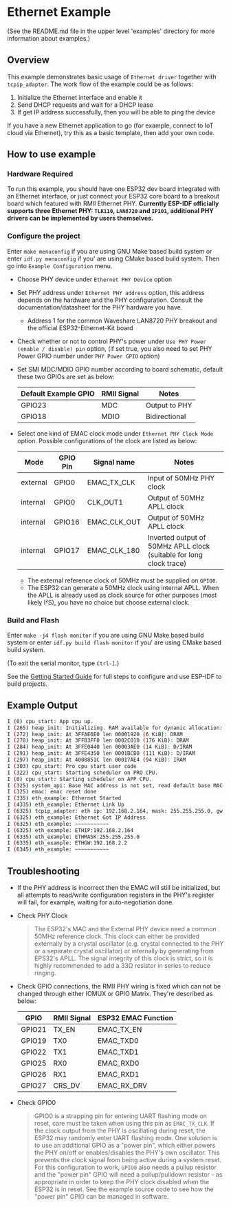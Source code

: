 # Ethernet Example
(See the README.md file in the upper level 'examples' directory for more information about examples.)

## Overview

This example demonstrates basic usage of `Ethernet driver` together with `tcpip_adapter`. The work flow of the example could be as follows:

1. Initialize the Ethernet interface and enable it
2. Send DHCP requests and wait for a DHCP lease
3. If get IP address successfully, then you will be able to ping the device

If you have a new Ethernet application to go (for example, connect to IoT cloud via Ethernet), try this as a basic template, then add your own code.

## How to use example

### Hardware Required

To run this example, you should have one ESP32 dev board integrated with an Ethernet interface, or just connect your ESP32 core board to a breakout board which featured with RMII Ethernet PHY. **Currently ESP-IDF officially supports three Ethernet PHY: `TLK110`, `LAN8720` and `IP101`, additional PHY drivers can be implemented by users themselves.**

### Configure the project

Enter `make menuconfig` if you are using GNU Make based build system or enter `idf.py menuconfig` if you' are using CMake based build system. Then go into `Example Configuration` menu.

* Choose PHY device under `Ethernet PHY Device` option

* Set PHY address under `Ethernet PHY address` option, this address depends on the hardware and the PHY configuration. Consult the documentation/datasheet for the PHY hardware you have.
  * Address 1 for the common Waveshare LAN8720 PHY breakout and the official ESP32-Ethernet-Kit board

* Check whether or not to control PHY's power under `Use PHY Power (enable / disable) pin` option, (if set true, you also need to set PHY Power GPIO number under `PHY Power GPIO` option)

* Set SMI MDC/MDIO GPIO number according to board schematic, default these two GPIOs are set as below:

  | Default Example GPIO | RMII Signal | Notes         |
  | -------------------- | ----------- | ------------- |
  | GPIO23               | MDC         | Output to PHY |
  | GPIO18               | MDIO        | Bidirectional |

* Select one kind of EMAC clock mode under `Ethernet PHY Clock Mode` option. Possible configurations of the clock are listed as below:

  | Mode     | GPIO Pin | Signal name  | Notes                                                        |
  | -------- | -------- | ------------ | ------------------------------------------------------------ |
  | external | GPIO0    | EMAC_TX_CLK  | Input of 50MHz PHY clock                                     |
  | internal | GPIO0    | CLK_OUT1     | Output of 50MHz APLL clock                                   |
  | internal | GPIO16   | EMAC_CLK_OUT | Output of 50MHz APLL clock                                   |
  | internal | GPIO17   | EMAC_CLK_180 | Inverted output of 50MHz APLL clock (suitable for long clock trace) |

  * The external reference clock of 50MHz must be supplied on `GPIO0`.
  * The ESP32 can generate a 50MHz clock using internal APLL. When the APLL is already used as clock source for other purposes (most likely I²S), you have no choice but choose external clock.

### Build and Flash

Enter `make -j4 flash monitor` if you are using GNU Make based build system or enter `idf.py build flash monitor` if you' are using CMake based build system.

(To exit the serial monitor, type ``Ctrl-]``.)

See the [Getting Started Guide](https://docs.espressif.com/projects/esp-idf/en/latest/get-started/index.html) for full steps to configure and use ESP-IDF to build projects.

## Example Output

```bash
I (0) cpu_start: App cpu up.
I (265) heap_init: Initializing. RAM available for dynamic allocation:
I (272) heap_init: At 3FFAE6E0 len 00001920 (6 KiB): DRAM
I (278) heap_init: At 3FFB3FF0 len 0002C010 (176 KiB): DRAM
I (284) heap_init: At 3FFE0440 len 00003AE0 (14 KiB): D/IRAM
I (291) heap_init: At 3FFE4350 len 0001BCB0 (111 KiB): D/IRAM
I (297) heap_init: At 4008851C len 00017AE4 (94 KiB): IRAM
I (303) cpu_start: Pro cpu start user code
I (322) cpu_start: Starting scheduler on PRO CPU.
I (0) cpu_start: Starting scheduler on APP CPU.
I (325) system_api: Base MAC address is not set, read default base MAC address from BLK0 of EFUSE
I (325) emac: emac reset done
I (335) eth_example: Ethernet Started
I (4335) eth_example: Ethernet Link Up
I (6325) tcpip_adapter: eth ip: 192.168.2.164, mask: 255.255.255.0, gw: 192.168.2.2
I (6325) eth_example: Ethernet Got IP Address
I (6325) eth_example: ~~~~~~~~~~~
I (6325) eth_example: ETHIP:192.168.2.164
I (6335) eth_example: ETHMASK:255.255.255.0
I (6335) eth_example: ETHGW:192.168.2.2
I (6345) eth_example: ~~~~~~~~~~~
```

## Troubleshooting

* If the PHY address is incorrect then the EMAC will still be initialized, but all attempts to read/write configuration registers in the PHY's register will fail, for example, waiting for auto-negotiation done.

* Check PHY Clock

  > The ESP32's MAC and the External PHY device need a common 50MHz reference clock. This clock can either be provided externally by a crystal oscillator (e.g. crystal connected to the PHY or a separate crystal oscillator) or internally by generating from EPS32's APLL. The signal integrity of this clock is strict, so it is highly recommended to add a 33Ω resistor in series to reduce ringing.

* Check GPIO connections, the RMII PHY wiring is fixed which can not be changed through either IOMUX or GPIO Matrix. They're described as below:

  | GPIO   | RMII Signal | ESP32 EMAC Function |
  | ------ | ----------- | ------------------- |
  | GPIO21 | TX_EN       | EMAC_TX_EN          |
  | GPIO19 | TX0         | EMAC_TXD0           |
  | GPIO22 | TX1         | EMAC_TXD1           |
  | GPIO25 | RX0         | EMAC_RXD0           |
  | GPIO26 | RX1         | EMAC_RXD1           |
  | GPIO27 | CRS_DV      | EMAC_RX_DRV         |

* Check GPIO0

  > GPIO0 is a strapping pin for entering UART flashing mode on reset, care must be taken when using this pin as `EMAC_TX_CLK`. If the clock output from the PHY is oscillating during reset, the ESP32 may randomly enter UART flashing mode. One solution is to use an additional GPIO as a "power pin", which either powers the PHY on/off or enables/disables the PHY's own oscillator. This prevents the clock signal from being active during a system reset. For this configuration to work, `GPIO0` also needs a pullup resistor and the "power pin" GPIO will need a pullup/pulldown resistor - as appropriate in order to keep the PHY clock disabled when the ESP32 is in reset. See the example source code to see how the "power pin" GPIO can be managed in software.

